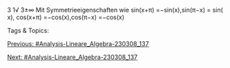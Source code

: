 3 1√
3±∞
Mit Symmetrieeigenschaften wie
sin(x+π) =−sin(x),sin(π−x) = sin( x),
cos(x+π) =−cos(x),cos(π−x) =−cos(x)

   Tags & Topics:
   

[Previous: #Analysis-Lineare_Algebra-230308_137](Analysis-Lineare_Algebra-230308_137.md)

[Next: #Analysis-Lineare_Algebra-230308_137](Analysis-Lineare_Algebra-230308_137.md)